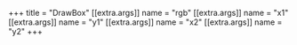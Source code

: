+++
title = "DrawBox"
[[extra.args]]
name = "rgb"
[[extra.args]]
name = "x1"
[[extra.args]]
name = "y1"
[[extra.args]]
name = "x2"
[[extra.args]]
name = "y2"
+++